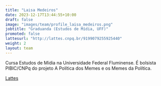 ```yaml
---
title: "Laisa Medeiros"
date: 2023-12-17T13:44:55+10:00
draft: false
image: "images/team/profile_laisa_medeiros.png"
jobtitle: "Graduanda (Estudos de Mídia, UFF)"
promoted: false
lattesurl: "http://lattes.cnpq.br/9199079255925440"
weight: 2
layout: team
---
```


Cursa Estudos de Mídia na Universidade Federal Fluminense. É bolsista PIBIC/CNPq do projeto A Política dos Memes e os Memes da Política.

<a href="http://lattes.cnpq.br/9199079255925440">Lattes</a>
